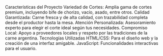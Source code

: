 Características del Proyecto
Variedad de Cortes: Amplia gama de cortes premium, incluyendo bife de chorizo, vacío, asado, entre otros.
Calidad Garantizada: Carne fresca y de alta calidad, con trazabilidad completa desde el productor hasta la mesa.
Atención Personalizada: Asesoramiento experto para elegir el corte ideal según tus necesidades.
Compromiso Local: Apoyo a proveedores locales y respeto por las tradiciones de la carne argentina.
Tecnologías Utilizadas
HTML/CSS: Para el diseño web y la creación de una interfaz amigable.
JavaScript: Funcionalidades interactivas para el usuario.